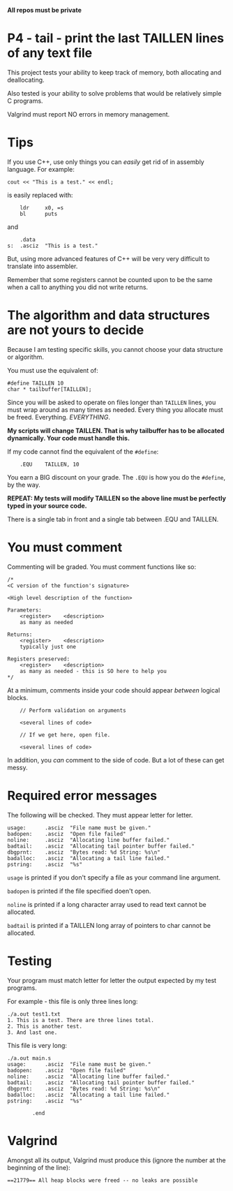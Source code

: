 **All repos must be private**

# P4 - tail - print the last TAILLEN lines of any text file

This project tests your ability to keep track of memory, both allocating and deallocating.

Also tested is your ability to solve problems that would be relatively simple C programs.

Valgrind must report NO errors in memory management.

# Tips

If you use C++, use only things you can *easily* get rid of in assembly language. For example:

```
cout << "This is a test." << endl;
```

is easily replaced with:

```
    ldr     x0, =s
    bl      puts
```

and 

```
    .data
s:  .asciz  "This is a test."
```

But, using more advanced features of C++ will be very very difficult to translate into assembler.

Remember that some registers cannot be counted upon to be the same when a call to anything you
did not write returns.

# The algorithm and data structures are not yours to decide

Because I am testing specific skills, you cannot choose your data structure or algorithm.

You must use the equivalent of:

```
#define TAILLEN 10
char * tailbuffer[TAILLEN];
```

Since you will be asked to operate on files longer than ```TAILLEN``` lines, you must wrap around as many times as needed.
Every thing you allocate must be freed. Everything. *EVERYTHING*.

**My scripts will change TAILLEN. That is why tailbuffer has to be allocated dynamically. Your code must handle this.**

If my code cannot find the equivalent of the ```#define```:

```
	.EQU	TAILLEN, 10
```

You earn a BIG discount on your grade. The ```.EQU``` is how you do the ```#define```, by the way.

**REPEAT: My tests will modify TAILLEN so the above line must be perfectly typed in your source code.**

There is a single tab in front and a single tab between .EQU and TAILLEN.

# You must comment

Commenting will be graded. You must comment functions like so:

```
/*
<C version of the function's signature>

<High level description of the function>

Parameters:
    <register>    <description>
    as many as needed
    
Returns:
    <register>    <description>
    typically just one
    
Registers preserved:
    <register>    <description>
    as many as needed - this is SO here to help you
*/
```

At a minimum, comments inside your code should appear *between* logical blocks. 

```
    // Perform validation on arguments
    
    <several lines of code>
    
    // If we get here, open file.
    
    <several lines of code>
```

In addition, you *can* comment to the side of code. But a lot of these can get messy.

# Required error messages

The following will be checked. They must appear letter for letter.

```
usage:		.asciz	"File name must be given."
badopen:	.asciz	"Open file failed"
noline:		.asciz	"Allocating line buffer failed."
badtail:	.asciz	"Allocating tail pointer buffer failed."
dbgprnt:	.asciz	"Bytes read: %d String: %s\n"
badalloc:	.asciz	"Allocating a tail line failed."
pstring:	.asciz	"%s"
```

```usage``` is printed if you don't specify a file as your command line argument.

```badopen``` is printed if the file specified doen't open.

```noline``` is printed if a long character array used to read text cannot be allocated.

```badtail``` is printed if a TAILLEN long array of pointers to char cannot be allocated.

# Testing

Your program must match letter for letter the output expected by my test programs.

For example - this file is only three lines long:

```
./a.out test1.txt 
1. This is a test. There are three lines total.
2. This is another test.
3. And last one.
```

This file is very long:

```
./a.out main.s
usage:		.asciz	"File name must be given."
badopen:	.asciz	"Open file failed"
noline:		.asciz	"Allocating line buffer failed."
badtail:	.asciz	"Allocating tail pointer buffer failed."
dbgprnt:	.asciz	"Bytes read: %d String: %s\n"
badalloc:	.asciz	"Allocating a tail line failed."
pstring:	.asciz	"%s"

		.end
```

# Valgrind

Amongst all its output, Valgrind must produce this (ignore the number at the beginning of the line):

```
==21779== All heap blocks were freed -- no leaks are possible
```

